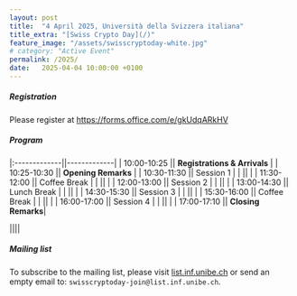```yaml
---
layout: post
title:  "4 April 2025, Università della Svizzera italiana"
title_extra: "[Swiss Crypto Day](/)"
feature_image: "/assets/swisscryptoday-white.jpg"
# category: "Active Event"
permalink: /2025/
date:   2025-04-04 10:00:00 +0100
---
```


<!-- ##### Place holder -->

<!-- We are excited to announce that the third Swiss Crypto Day will be held at the Università della Svizzera italiana on Friday, April 4th, 2025. -->



<p></p>

<!-- Next year's Swiss Crypto Day will be organized at [USI](https://www.usi.ch/en). --> 

<!-- ##### When -->
<!-- September 2nd, 2024, 9:00 - 17:10 -->
 
<!-- ##### Where -->
<!-- SQUARE at the University of St. Gallen, Guisanstrasse 20, 9010 St. Gallen -->


##### Registration


Please register at https://forms.office.com/e/gkUdqARkHV

##### Program

<p></p>

|:-------------||-------------|
|  10:00-10:25 || **Registrations & Arrivals** |
|  10:25-10:30 || **Opening Remarks** |
|  10:30-11:30 || Session 1 |
|              ||           |
| 11:30-12:00  || Coffee Break  |
|              ||  |
| 12:00-13:00  || Session 2 |
|              ||           |
| 13:00-14:30  || Lunch Break |
|              ||  |
| 14:30-15:30  || Session 3 |
|              ||  |
| 15:30-16:00  || Coffee Break |
|              ||  |
| 16:00-17:00  || Session 4 |
|              ||  |
| 17:00-17:10  ||  **Closing Remarks**|

||||

##### Mailing list
To subscribe to the mailing list, please visit [list.inf.unibe.ch](https://list.inf.unibe.ch/postorius/lists/swisscryptoday.list.inf.unibe.ch/) or send an empty email to: `swisscryptoday-join@list.inf.unibe.ch`.

